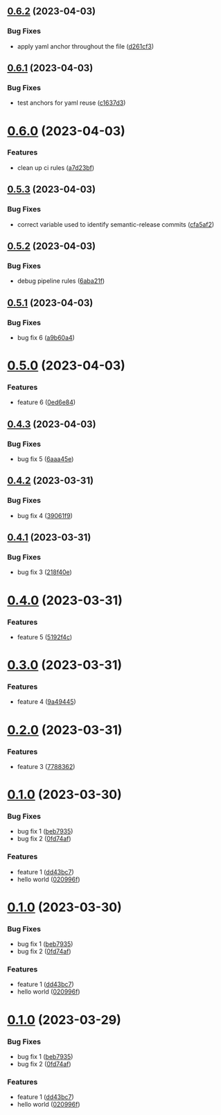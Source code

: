## [0.6.2](https://gitlab.com/opalmedapps/qplus/compare/test0.6.1...test0.6.2) (2023-04-03)


### Bug Fixes

* apply yaml anchor throughout the file ([d261cf3](https://gitlab.com/opalmedapps/qplus/commit/d261cf3b30f2353f73b0a59bca71713dadc67306))

## [0.6.1](https://gitlab.com/opalmedapps/qplus/compare/test0.6.0...test0.6.1) (2023-04-03)


### Bug Fixes

* test anchors for yaml reuse ([c1637d3](https://gitlab.com/opalmedapps/qplus/commit/c1637d3895520fdbcef9c580adaeafa11fe1d31f))

# [0.6.0](https://gitlab.com/opalmedapps/qplus/compare/test0.5.3...test0.6.0) (2023-04-03)


### Features

* clean up ci rules ([a7d23bf](https://gitlab.com/opalmedapps/qplus/commit/a7d23bfa7ac9eba421cb27f71e4938b6427ef8c6))

## [0.5.3](https://gitlab.com/opalmedapps/qplus/compare/test0.5.2...test0.5.3) (2023-04-03)


### Bug Fixes

* correct variable used to identify semantic-release commits ([cfa5af2](https://gitlab.com/opalmedapps/qplus/commit/cfa5af26614309d31782310a211bcfd635fb9d82))

## [0.5.2](https://gitlab.com/opalmedapps/qplus/compare/test0.5.1...test0.5.2) (2023-04-03)


### Bug Fixes

* debug pipeline rules ([6aba21f](https://gitlab.com/opalmedapps/qplus/commit/6aba21f237e17fd0a100887e87e937f2ce0447f2))

## [0.5.1](https://gitlab.com/opalmedapps/qplus/compare/test0.5.0...test0.5.1) (2023-04-03)


### Bug Fixes

* bug fix 6 ([a9b60a4](https://gitlab.com/opalmedapps/qplus/commit/a9b60a49cd8ec912546830f0b52838edef8fd8a1))

# [0.5.0](https://gitlab.com/opalmedapps/qplus/compare/test0.4.3...test0.5.0) (2023-04-03)


### Features

* feature 6 ([0ed6e84](https://gitlab.com/opalmedapps/qplus/commit/0ed6e842a79acb189d64999931e574af3ffdf050))

## [0.4.3](https://gitlab.com/opalmedapps/qplus/compare/test0.4.2...test0.4.3) (2023-04-03)


### Bug Fixes

* bug fix 5 ([6aaa45e](https://gitlab.com/opalmedapps/qplus/commit/6aaa45e2dda2c8b9958590d1c843eabed4e49d6b))

## [0.4.2](https://gitlab.com/opalmedapps/qplus/compare/test0.4.1...test0.4.2) (2023-03-31)


### Bug Fixes

* bug fix 4 ([39061f9](https://gitlab.com/opalmedapps/qplus/commit/39061f9e1ecb74562b94a2a91f2134908afe2612))

## [0.4.1](https://gitlab.com/opalmedapps/qplus/compare/test0.4.0...test0.4.1) (2023-03-31)


### Bug Fixes

* bug fix 3 ([218f40e](https://gitlab.com/opalmedapps/qplus/commit/218f40ea8a4059a3a0379a0d3f3f27710be1a2f3))

# [0.4.0](https://gitlab.com/opalmedapps/qplus/compare/test0.3.0...test0.4.0) (2023-03-31)


### Features

* feature 5 ([5192f4c](https://gitlab.com/opalmedapps/qplus/commit/5192f4c1644ce1daee6fcefae862d62c12934efa))

# [0.3.0](https://gitlab.com/opalmedapps/qplus/compare/test0.2.0...test0.3.0) (2023-03-31)


### Features

* feature 4 ([9a49445](https://gitlab.com/opalmedapps/qplus/commit/9a494454995169b3d9605890e7e5d8a562af82e2))

# [0.2.0](https://gitlab.com/opalmedapps/qplus/compare/test0.1.0...test0.2.0) (2023-03-31)


### Features

* feature 3 ([7788362](https://gitlab.com/opalmedapps/qplus/commit/77883629fbfaacb7bba800f0293a2846f73fb219))

# [0.1.0](https://gitlab.com/opalmedapps/qplus/compare/test0.0.1...test0.1.0) (2023-03-30)


### Bug Fixes

* bug fix 1 ([beb7935](https://gitlab.com/opalmedapps/qplus/commit/beb793513b086589e4be32701ab1cbef02ec776f))
* bug fix 2 ([0fd74af](https://gitlab.com/opalmedapps/qplus/commit/0fd74afd1530f35cd3e6bce65c62c69fff61a8ab))


### Features

* feature 1 ([dd43bc7](https://gitlab.com/opalmedapps/qplus/commit/dd43bc7985fbbe98721e6d171d642da453de758c))
* hello world ([020996f](https://gitlab.com/opalmedapps/qplus/commit/020996f4c8e823b6da9764f0abcd41c6112e2419))

# [0.1.0](https://gitlab.com/opalmedapps/qplus/compare/test0.0.1...test0.1.0) (2023-03-30)


### Bug Fixes

* bug fix 1 ([beb7935](https://gitlab.com/opalmedapps/qplus/commit/beb793513b086589e4be32701ab1cbef02ec776f))
* bug fix 2 ([0fd74af](https://gitlab.com/opalmedapps/qplus/commit/0fd74afd1530f35cd3e6bce65c62c69fff61a8ab))


### Features

* feature 1 ([dd43bc7](https://gitlab.com/opalmedapps/qplus/commit/dd43bc7985fbbe98721e6d171d642da453de758c))
* hello world ([020996f](https://gitlab.com/opalmedapps/qplus/commit/020996f4c8e823b6da9764f0abcd41c6112e2419))

# [0.1.0](https://gitlab.com/opalmedapps/qplus/compare/test0.0.1...test0.1.0) (2023-03-29)


### Bug Fixes

* bug fix 1 ([beb7935](https://gitlab.com/opalmedapps/qplus/commit/beb793513b086589e4be32701ab1cbef02ec776f))
* bug fix 2 ([0fd74af](https://gitlab.com/opalmedapps/qplus/commit/0fd74afd1530f35cd3e6bce65c62c69fff61a8ab))


### Features

* feature 1 ([dd43bc7](https://gitlab.com/opalmedapps/qplus/commit/dd43bc7985fbbe98721e6d171d642da453de758c))
* hello world ([020996f](https://gitlab.com/opalmedapps/qplus/commit/020996f4c8e823b6da9764f0abcd41c6112e2419))
